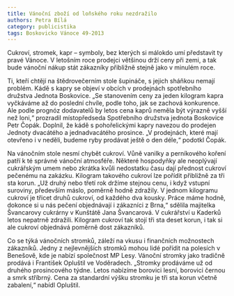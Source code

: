 ```yaml
---
title: Vánoční zboží od loňského roku nezdražilo
authors: Petra Bílá
category: publicistika
tags: Boskovicko Vánoce 49-2013
---
```


Cukroví, stromek, kapr – symboly, bez kterých si málokdo umí představit ty pravé Vánoce. V letošním roce prodejci většinou drží ceny při zemi, a tak bude vánoční nákup stát zákazníky přibližně stejně jako v minulém roce.

Ti, kteří chtějí na štědrovečerním stole šupináče, s jejich sháňkou nemají problém. Kádě s kapry se objeví v obcích v prodejnách spotřebního družstva Jednota Boskovice. „Se stanovením ceny za jeden kilogram kapra vyčkáváme až do poslední chvíle, podle toho, jak se zachová konkurence. Ale podle prognóz dodavatelů by letos cena kaprů neměla být výrazně vyšší než loni,“ prozradil místopředseda Spotřebního družstva jednota Boskovice Petr Čopák. Doplnil, že kádě s pohořelickými kapry navezou do prodejen Jednoty dvacátého a jednadvacátého prosince. „V prodejnách, které mají otevřeno i v neděli, budeme ryby prodávat ještě o den déle,“ podotkl Čopák.

Na vánočním stole nesmí chybět cukroví. Vůně vanilky a perníkového koření patří k té správné vánoční atmosféře. Některé hospodyňky ale neoplývají cukrářským umem nebo zkrátka kvůli nedostatku času dají přednost cukroví pečenému na zakázku. Kilogram takového cukroví lze pořídit přibližně za tři sta korun. „Už druhý nebo třetí rok držíme stejnou cenu, i když vstupní suroviny, především máslo, poměrně hodně zdražily. V jednom kilogramu cukroví je třicet druhů cukroví, od každého dva kousky. Práce máme hodně, dokonce si u nás pečení objednávají i zákazníci z Brna,“ sdělila majitelka Švancarovy cukrárny v Kunštátě Jana Švancarová. V cukrářství u Kaderků letos nepatrně zdražili. Kilogram cukroví tak stojí tři sta deset korun, i tak si ale cukroví objednává poměrně dost zákazníků.

Co se týká vánočních stromků, záleží na vkusu i finančních možnostech zákazníků. Jedny z nejlevnějších stromků mohou lidé pořídit na polesích v  Benešově, kde je nabízí společnost MP Lesy. Vánoční stromky jako tradičně prodává i František Opluštil ve Voděradech. „Stromky prodáváme už od druhého prosincového týdne. Letos nabízíme borovici lesní, borovici černou a smrk stříbrný. Cena za standardní výšku stromku je tři sta korun včetně zabalení,“ nabídl Opluštil.
